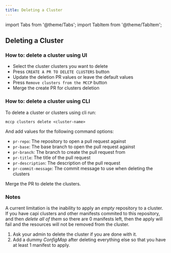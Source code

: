 ```yaml
---
title: Deleting a Cluster
---
```


import Tabs from '@theme/Tabs';
import TabItem from '@theme/TabItem';

## Deleting a Cluster

### How to: delete a cluster using UI

- Select the cluster clusters you want to delete
- Press `CREATE A PR TO DELETE CLUSTERS` button
- Update the deletion PR values or leave the default values
- Press `Remove clusters from the MCCP` button
- Merge the create PR for clusters deletion

### How to: delete a cluster using CLI

To delete a cluster or clusters using cli run:
```
mccp clusters delete <cluster-name>
```
And add values for the following command options:
- `pr-repo`: The repository to open a pull request against
- `pr-base`: The base branch to open the pull request against
- `pr-branch`: The branch to create the pull request from
- `pr-title`: The title of the pull request
- `pr-description`: The description of the pull request
- `pr-commit-message`: The commit message to use when deleting the clusters

Merge the PR to delete the clusters.

### Notes
A current limitation is the inability to apply an _empty_ repository to a cluster. If you have capi clusters and other manifests commited to this repository, and then _delete all of them_ so there are 0 manifests left, then the apply will fail and the resources will not be removed from the cluster.
1. Ask your admin to delete the cluster if you are done with it.
2. Add a dummy *ConfigMap* after deleting everything else so that you have at least 1 manifest to apply.